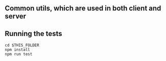 ## Common utils, which are used in both client and server

## Running the tests
```
cd $THIS_FOLDER
npm install
npm run test
```
